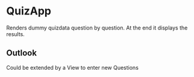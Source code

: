 # QuizApp
Renders dummy quizdata question by question. At the end it displays the results.
## Outlook
Could be extended by a View to enter new Questions

